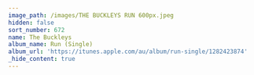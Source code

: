 ```yaml
---
image_path: /images/THE BUCKLEYS RUN 600px.jpeg
hidden: false
sort_number: 672
name: The Buckleys
album_name: Run (Single)
album_url: 'https://itunes.apple.com/au/album/run-single/1282423874'
_hide_content: true
---
```



